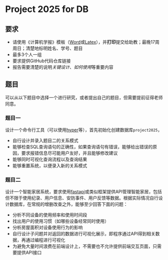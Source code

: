 # Project 2025 for DB

## 要求
- 请使用《计算机学报》模板（[Word](http://cjc.ict.ac.cn/wltg/new/submit/index.asp)或[Latex](https://www.overleaf.com/latex/templates/ji-suan-ji-xue-bao-guan-fang-latexmo-ban-xiu-gai-wei-overleafke-yong-ban/mjhxhmnqvvyn)），并**打印**提交给助教；最晚17周周日；清楚地标明姓名、学号、题目
- 最多3个人一组
- 要求提供GitHub代码仓库链接
- 报告需要清楚的说明*关键设计*、*如何使用*等重要内容

## 题目
可以从以下题目中选择一个进行研究，或者提出自己的题目，但需要提前征得老师同意。

### 题目一
设计一个命令行工具（可以使用[hyper](https://github.com/fastapi/typer)等），首先初始化创建数据库`project2025`，

- 自行设计并录入题目二的关系模式
- 能够检查SQL查询语句的正确性，如果查询语句有错误，能够给出错误的原因，要求报错信息尽可能用户友好，并且能够修改建议
- 能够同时可视化查询流程以及查询结果
- 能够重置系统，以便录入新的关系模式

### 题目二
设计一个智能家居系统，要求使用[fastapi](https://fastapi.tiangolo.com/)或类似框架提供API管理智能家居，包括但不限于使用纪录、用户信息、安防事件、用户反馈等数据。根据实际情况自行设计数据库，在常规的增删改查之外，能够至少回答下面的问题：

- 分析不同设备的使用频率和使用时间段
- 找出用户的使用习惯（如哪些设备经常同时使用）
- 分析房屋面积对设备使用行为的影响
- 自行设计子问题并对返回的数据进行可视化展示，即程序通过API得到相关数据，再通过编程进行可视化
- 为避免大量时间浪费在前端设计上，不需要也不允许提供前端交互页面，只需要提供API接口
